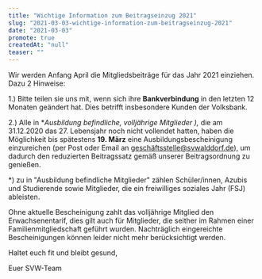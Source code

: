 ```yaml
---
title: "Wichtige Information zum Beitragseinzug 2021"
slug: "2021-03-03-wichtige-information-zum-beitragseinzug-2021"
date: "2021-03-03"
promote: true
createdAt: "null"
teaser: ""
---
```

Wir werden Anfang April die Mitgliedsbeiträge für das Jahr 2021 einziehen. Dazu 2 Hinweise:


1.) Bitte teilen sie uns mit, wenn sich ihre **Bankverbindung** in den letzten 12 Monaten geändert hat. Dies betrifft insbesondere Kunden der Volksbank.


2.) Alle in **Ausbildung befindliche, volljährige Mitglieder *),** die am 31.12.2020 das 27. Lebensjahr noch nicht vollendet hatten, haben die Möglichkeit bis spätestens **19. März** eine Ausbildungsbescheinigung einzureichen (per Post oder Email an geschäftsstelle@svwalddorf.de), um dadurch den reduzierten Beitragssatz gemäß unserer Beitragsordnung zu genießen.


*) zu in "Ausbildung befindliche Mitglieder" zählen Schüler/innen, Azubis und Studierende sowie Mitglieder, die ein freiwilliges soziales Jahr (FSJ) ableisten.


Ohne aktuelle Bescheinigung zahlt das volljährige Mitglied den Erwachsenentarif, dies gilt auch für Mitglieder, die seither im Rahmen einer Familienmitgliedschaft geführt wurden. Nachträglich eingereichte Bescheinigungen können leider nicht mehr berücksichtigt werden.



Haltet euch fit und bleibt gesund,


Euer SVW-Team
